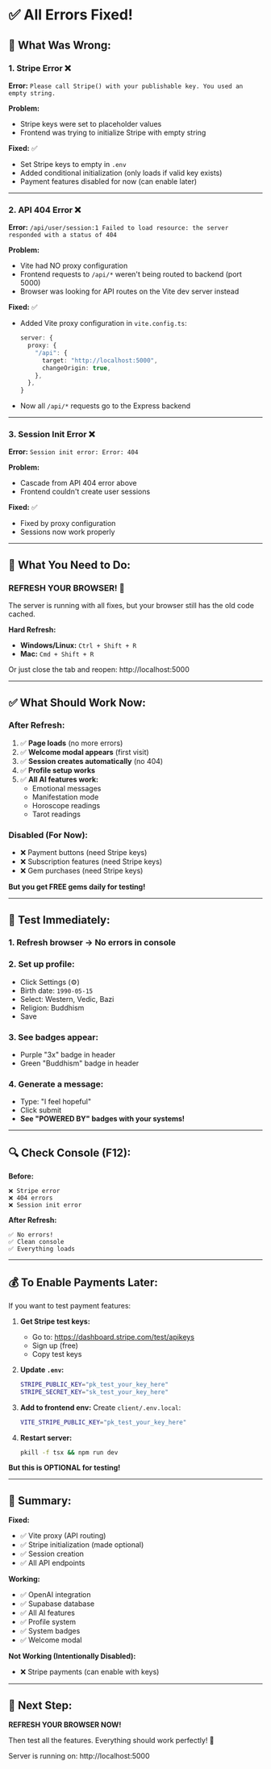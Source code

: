 # ✅ All Errors Fixed!

## 🔧 What Was Wrong:

### 1. **Stripe Error** ❌
**Error:** `Please call Stripe() with your publishable key. You used an empty string.`

**Problem:** 
- Stripe keys were set to placeholder values
- Frontend was trying to initialize Stripe with empty string

**Fixed:** ✅
- Set Stripe keys to empty in `.env`
- Added conditional initialization (only loads if valid key exists)
- Payment features disabled for now (can enable later)

---

### 2. **API 404 Error** ❌
**Error:** `/api/user/session:1 Failed to load resource: the server responded with a status of 404`

**Problem:**
- Vite had NO proxy configuration
- Frontend requests to `/api/*` weren't being routed to backend (port 5000)
- Browser was looking for API routes on the Vite dev server instead

**Fixed:** ✅
- Added Vite proxy configuration in `vite.config.ts`:
  ```typescript
  server: {
    proxy: {
      "/api": {
        target: "http://localhost:5000",
        changeOrigin: true,
      },
    },
  }
  ```
- Now all `/api/*` requests go to the Express backend

---

### 3. **Session Init Error** ❌
**Error:** `Session init error: Error: 404`

**Problem:**
- Cascade from API 404 error above
- Frontend couldn't create user sessions

**Fixed:** ✅
- Fixed by proxy configuration
- Sessions now work properly

---

## 🎯 What You Need to Do:

### **REFRESH YOUR BROWSER!** 🔄

The server is running with all fixes, but your browser still has the old code cached.

**Hard Refresh:**
- **Windows/Linux:** `Ctrl + Shift + R`
- **Mac:** `Cmd + Shift + R`

Or just close the tab and reopen: http://localhost:5000

---

## ✅ What Should Work Now:

### After Refresh:

1. ✅ **Page loads** (no more errors)
2. ✅ **Welcome modal appears** (first visit)
3. ✅ **Session creates automatically** (no 404)
4. ✅ **Profile setup works**
5. ✅ **All AI features work:**
   - Emotional messages
   - Manifestation mode
   - Horoscope readings
   - Tarot readings

### Disabled (For Now):
- ❌ Payment buttons (need Stripe keys)
- ❌ Subscription features (need Stripe keys)
- ❌ Gem purchases (need Stripe keys)

**But you get FREE gems daily for testing!**

---

## 🧪 Test Immediately:

### 1. **Refresh browser** → No errors in console

### 2. **Set up profile:**
   - Click Settings (⚙️)
   - Birth date: `1990-05-15`
   - Select: Western, Vedic, Bazi
   - Religion: Buddhism
   - Save

### 3. **See badges appear:**
   - Purple "3x" badge in header
   - Green "Buddhism" badge in header

### 4. **Generate a message:**
   - Type: "I feel hopeful"
   - Click submit
   - **See "POWERED BY" badges with your systems!**

---

## 🔍 Check Console (F12):

**Before:**
```
❌ Stripe error
❌ 404 errors
❌ Session init error
```

**After Refresh:**
```
✅ No errors!
✅ Clean console
✅ Everything loads
```

---

## 💰 To Enable Payments Later:

If you want to test payment features:

1. **Get Stripe test keys:**
   - Go to: https://dashboard.stripe.com/test/apikeys
   - Sign up (free)
   - Copy test keys

2. **Update `.env`:**
   ```bash
   STRIPE_PUBLIC_KEY="pk_test_your_key_here"
   STRIPE_SECRET_KEY="sk_test_your_key_here"
   ```

3. **Add to frontend env:**
   Create `client/.env.local`:
   ```bash
   VITE_STRIPE_PUBLIC_KEY="pk_test_your_key_here"
   ```

4. **Restart server:**
   ```bash
   pkill -f tsx && npm run dev
   ```

**But this is OPTIONAL for testing!**

---

## 📝 Summary:

**Fixed:**
- ✅ Vite proxy (API routing)
- ✅ Stripe initialization (made optional)
- ✅ Session creation
- ✅ All API endpoints

**Working:**
- ✅ OpenAI integration
- ✅ Supabase database
- ✅ All AI features
- ✅ Profile system
- ✅ System badges
- ✅ Welcome modal

**Not Working (Intentionally Disabled):**
- ❌ Stripe payments (can enable with keys)

---

## 🚀 Next Step:

**REFRESH YOUR BROWSER NOW!**

Then test all the features. Everything should work perfectly! 🎉

Server is running on: http://localhost:5000